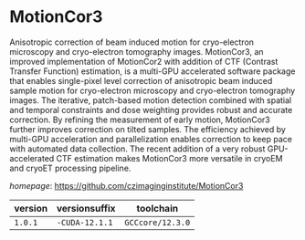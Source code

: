 # MotionCor3

Anisotropic correction of beam induced motion for cryo-electron microscopy and   cryo-electron tomography images. MotionCor3, an improved implementation of MotionCor2 with addition of CTF        (Contrast Transfer Function) estimation, is a multi-GPU accelerated software     package that enables single-pixel level correction of anisotropic beam induced   sample motion for cryo-electron microscopy and cryo-electron tomography images.  The iterative, patch-based motion detection combined with spatial and temporal   constraints and dose weighting provides robust and accurate correction. By       refining the measurement of early motion, MotionCor3 further improves correction on tilted samples. The efficiency achieved by multi-GPU acceleration and         parallelization enables correction to keep pace with automated data collection.  The recent addition of a very robust GPU-accelerated CTF estimation makes        MotionCor3 more versatile in cryoEM and cryoET processing pipeline.

*homepage*: <https://github.com/czimaginginstitute/MotionCor3>

version | versionsuffix | toolchain
--------|---------------|----------
``1.0.1`` | ``-CUDA-12.1.1`` | ``GCCcore/12.3.0``
